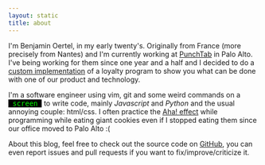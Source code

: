 ```yaml
---
layout: static
title: about
---
```


I'm Benjamin Oertel, in my early twenty's. Originally from France (more precisely from Nantes) and I'm currently working at <a href="//www.punchtab.com" target="_blank">PunchTab</a> in Palo Alto. I've being working for them since one year and a half and I decided to do a <a href="/rewards.html">custom implementation</a> of a loyalty program to show you what can be done with one of our product and technology.

I'm a software engineer using vim, git and some weird commands on a <span style="color: #0f0; background-color: #000;font-family: monospace;">&nbsp;screen&nbsp;</span> to write code, mainly *Javascript* and *Python* and the usual annoying couple: html/css. I often practice the [Aha! effect](//en.wikipedia.org/wiki/Eureka_effect) while programming while eating giant cookies even if I stopped eating them since our office moved to Palo Alto :(

About this blog, feel free to check out the source code on <a href="//github.com/boertel/blog" target="_blank">GitHub</a>, you can even report issues and pull requests if you want to fix/improve/criticize it.
